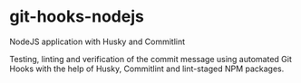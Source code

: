 # git-hooks-nodejs
NodeJS application with Husky and Commitlint

Testing, linting and verification of the commit message using automated Git Hooks
with the help of Husky, Commitlint and lint-staged NPM packages.
